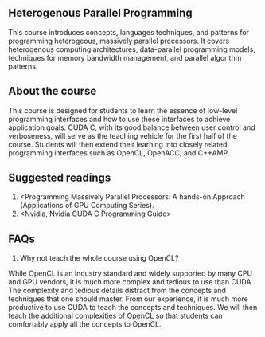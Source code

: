 Heterogenous Parallel Programming
---------------------------------

This course introduces concepts, languages techniques, and patterns for programming heterogeous, massively parallel processors. It covers heterogenous computing architectures, data-parallel programming models, techniques for memory bandwidth management, and parallel algorithm patterns.

## About the course
This course is designed for students to learn the essence of low-level programming interfaces and how to use these interfaces to achieve application goals. CUDA C, with its good balance between user control and verboseness, will serve  as the teaching vehicle for the first half of the course. Students will then extend their learning into closely related programming interfaces such as OpenCL, OpenACC, and C++AMP.

## Suggested readings
1. <Programming Massively Parallel Processors: A hands-on Approach (Applications of GPU Computing Series).
2. <Nvidia, Nvidia CUDA C Programming Guide>


## FAQs
1. Why not teach the whole course using OpenCL?

While OpenCL is an industry standard and widely supported by many CPU and GPU vendors, it is much more complex and tedious to use than CUDA. The complexity and tedious details distract from the concepts and techniques that one should master. From our experience, it is much more productive to use CUDA to teach the concepts and techniques. We will then teach the additional complexities of OpenCL so that students can comfortably apply all the concepts to OpenCL.
